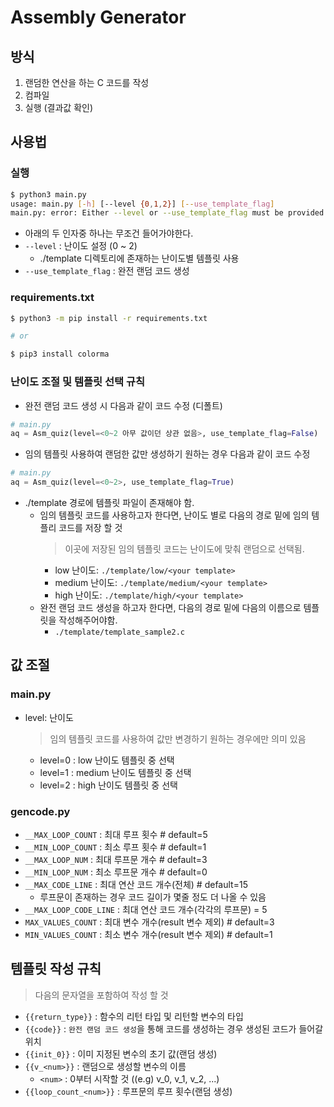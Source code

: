 # Assembly Generator

## 방식
1. 랜덤한 연산을 하는 C 코드를 작성
2. 컴파일
3. 실행 (결과값 확인)

## 사용법
### 실행
```bash
$ python3 main.py
usage: main.py [-h] [--level {0,1,2}] [--use_template_flag]
main.py: error: Either --level or --use_template_flag must be provided.
```
- 아래의 두 인자중 하나는 무조건 들어가야한다.
- `--level` : 난이도 설정 (0 ~ 2)
    - ./template 디렉토리에 존재하는 난이도별 템플릿 사용
- `--use_template_flag` : 완전 랜덤 코드 생성

### requirements.txt
```bash
$ python3 -m pip install -r requirements.txt

# or 

$ pip3 install colorma
```

### 난이도 조절 및 템플릿 선택 규칙
- 완전 랜덤 코드 생성 시 다음과 같이 코드 수정 (디폴트)
```python
# main.py
aq = Asm_quiz(level=<0~2 아무 값이던 상관 없음>, use_template_flag=False)
```

- 임의 템플릿 사용하여 랜덤한 값만 생성하기 원하는 경우 다음과 같이 코드 수정
```python
# main.py
aq = Asm_quiz(level=<0~2>, use_template_flag=True)
```
- ./template 경로에 템플릿 파일이 존재해야 함.
    - 임의 템플릿 코드를 사용하고자 한다면, 난이도 별로 다음의 경로 밑에 임의 템플리 코드를 저장 할 것
        > 이곳에 저장된 임의 템플릿 코드는 난이도에 맞춰 랜덤으로 선택됨.
        - low 난이도: `./template/low/<your template>`
        - medium 난이도: `./template/medium/<your template>`
        - high 난이도: `./template/high/<your template>`
    - 완전 랜덤 코드 생성을 하고자 한다면, 다음의 경로 밑에 다음의 이름으로 템플릿을 작성해주어야함.
        - `./template/template_sample2.c`

## 값 조절 
### main.py
- level: 난이도
    > 임의 템플릿 코드를 사용하여 값만 변경하기 원하는 경우에만 의미 있음
    - level=0 : low 난이도 템플릿 중 선택
    - level=1 : medium 난이도 템플릿 중 선택
    - level=2 : high 난이도 템플릿 중 선택

### gencode.py
- `__MAX_LOOP_COUNT` : 최대 루프 횟수 # default=5
- `__MIN_LOOP_COUNT` : 최소 루프 횟수 # default=1
- `__MAX_LOOP_NUM` : 최대 루프문 개수 # default=3
- `__MIN_LOOP_NUM` : 최소 루프문 개수 # default=0
- `__MAX_CODE_LINE` : 최대 연산 코드 개수(전체) # default=15
    - 루프문이 존재하는 경우 코드 길이가 몇줄 정도 더 나올 수 있음
- `__MAX_LOOP_CODE_LINE` : 최대 연산 코드 개수(각각의 루프문) = 5
- `MAX_VALUES_COUNT` : 최대 변수 개수(result 변수 제외) # default=3 
- `MIN_VALUES_COUNT` : 최소 변수 개수(result 변수 제외) # default=1

## 템플릿 작성 규칙
> 다음의 문자열을 포함하여 작성 할 것
- `{{return_type}}` : 함수의 리턴 타입 및 리턴할 변수의 타입
- `{{code}}` : `완전 랜덤 코드 생성`을 통해 코드를 생성하는 경우 생성된 코드가 들어갈 위치
- `{{init_0}}` : 이미 지정된 변수의 초기 값(랜덤 생성)
- `{{v_<num>}}` : 랜덤으로 생성할 변수의 이름
    - `<num>` : 0부터 시작할 것 ((e.g) v_0, v_1, v_2, ...)
- `{{loop_count_<num>}}` : 루프문의 루프 횟수(랜덤 생성)

